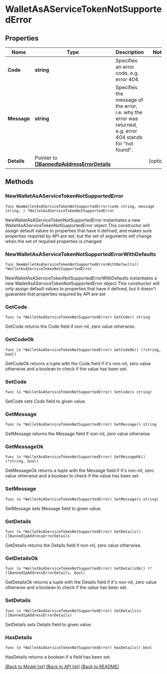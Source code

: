 # WalletAsAServiceTokenNotSupportedError

## Properties

Name | Type | Description | Notes
------------ | ------------- | ------------- | -------------
**Code** | **string** | Specifies an error code, e.g. error 404. | 
**Message** | **string** | Specifies the message of the error, i.e. why the error was returned, e.g. error 404 stands for “not found”. | 
**Details** | Pointer to [**[]BannedIpAddressErrorDetails**](BannedIpAddressErrorDetails.md) |  | [optional] 

## Methods

### NewWalletAsAServiceTokenNotSupportedError

`func NewWalletAsAServiceTokenNotSupportedError(code string, message string, ) *WalletAsAServiceTokenNotSupportedError`

NewWalletAsAServiceTokenNotSupportedError instantiates a new WalletAsAServiceTokenNotSupportedError object
This constructor will assign default values to properties that have it defined,
and makes sure properties required by API are set, but the set of arguments
will change when the set of required properties is changed

### NewWalletAsAServiceTokenNotSupportedErrorWithDefaults

`func NewWalletAsAServiceTokenNotSupportedErrorWithDefaults() *WalletAsAServiceTokenNotSupportedError`

NewWalletAsAServiceTokenNotSupportedErrorWithDefaults instantiates a new WalletAsAServiceTokenNotSupportedError object
This constructor will only assign default values to properties that have it defined,
but it doesn't guarantee that properties required by API are set

### GetCode

`func (o *WalletAsAServiceTokenNotSupportedError) GetCode() string`

GetCode returns the Code field if non-nil, zero value otherwise.

### GetCodeOk

`func (o *WalletAsAServiceTokenNotSupportedError) GetCodeOk() (*string, bool)`

GetCodeOk returns a tuple with the Code field if it's non-nil, zero value otherwise
and a boolean to check if the value has been set.

### SetCode

`func (o *WalletAsAServiceTokenNotSupportedError) SetCode(v string)`

SetCode sets Code field to given value.


### GetMessage

`func (o *WalletAsAServiceTokenNotSupportedError) GetMessage() string`

GetMessage returns the Message field if non-nil, zero value otherwise.

### GetMessageOk

`func (o *WalletAsAServiceTokenNotSupportedError) GetMessageOk() (*string, bool)`

GetMessageOk returns a tuple with the Message field if it's non-nil, zero value otherwise
and a boolean to check if the value has been set.

### SetMessage

`func (o *WalletAsAServiceTokenNotSupportedError) SetMessage(v string)`

SetMessage sets Message field to given value.


### GetDetails

`func (o *WalletAsAServiceTokenNotSupportedError) GetDetails() []BannedIpAddressErrorDetails`

GetDetails returns the Details field if non-nil, zero value otherwise.

### GetDetailsOk

`func (o *WalletAsAServiceTokenNotSupportedError) GetDetailsOk() (*[]BannedIpAddressErrorDetails, bool)`

GetDetailsOk returns a tuple with the Details field if it's non-nil, zero value otherwise
and a boolean to check if the value has been set.

### SetDetails

`func (o *WalletAsAServiceTokenNotSupportedError) SetDetails(v []BannedIpAddressErrorDetails)`

SetDetails sets Details field to given value.

### HasDetails

`func (o *WalletAsAServiceTokenNotSupportedError) HasDetails() bool`

HasDetails returns a boolean if a field has been set.


[[Back to Model list]](../README.md#documentation-for-models) [[Back to API list]](../README.md#documentation-for-api-endpoints) [[Back to README]](../README.md)



